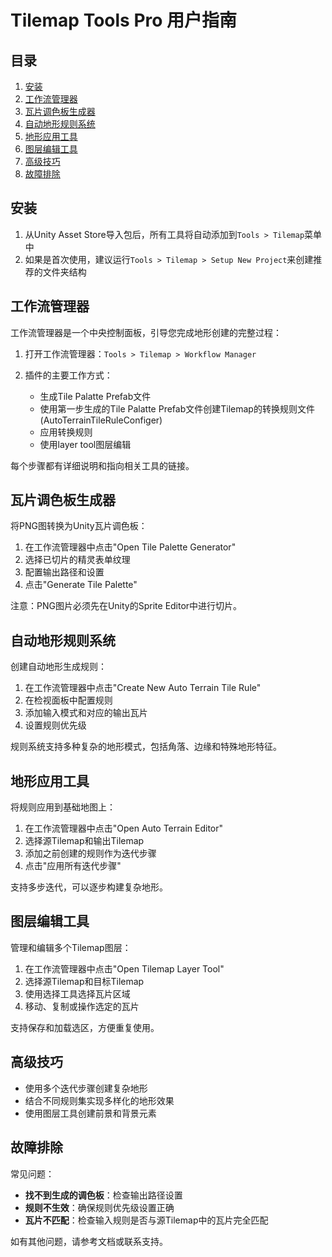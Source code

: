# Tilemap Tools Pro 用户指南

## 目录
1. [安装](#安装)
2. [工作流管理器](#工作流管理器)
3. [瓦片调色板生成器](#瓦片调色板生成器)
4. [自动地形规则系统](#自动地形规则系统)
5. [地形应用工具](#地形应用工具)
6. [图层编辑工具](#图层编辑工具)
7. [高级技巧](#高级技巧)
8. [故障排除](#故障排除)

## 安装

1. 从Unity Asset Store导入包后，所有工具将自动添加到`Tools > Tilemap`菜单中
2. 如果是首次使用，建议运行`Tools > Tilemap > Setup New Project`来创建推荐的文件夹结构

## 工作流管理器

工作流管理器是一个中央控制面板，引导您完成地形创建的完整过程：

1. 打开工作流管理器：`Tools > Tilemap > Workflow Manager`
2. 插件的主要工作方式：

   - 生成Tile Palatte Prefab文件
   - 使用第一步生成的Tile Palatte Prefab文件创建Tilemap的转换规则文件 (AutoTerrainTileRuleConfiger)
   - 应用转换规则
   - 使用layer tool图层编辑

每个步骤都有详细说明和指向相关工具的链接。

## 瓦片调色板生成器

将PNG图转换为Unity瓦片调色板：

1. 在工作流管理器中点击"Open Tile Palette Generator"
2. 选择已切片的精灵表单纹理
3. 配置输出路径和设置
4. 点击"Generate Tile Palette"

注意：PNG图片必须先在Unity的Sprite Editor中进行切片。

## 自动地形规则系统

创建自动地形生成规则：

1. 在工作流管理器中点击"Create New Auto Terrain Tile Rule"
2. 在检视面板中配置规则
3. 添加输入模式和对应的输出瓦片
4. 设置规则优先级

规则系统支持多种复杂的地形模式，包括角落、边缘和特殊地形特征。

## 地形应用工具

将规则应用到基础地图上：

1. 在工作流管理器中点击"Open Auto Terrain Editor"
2. 选择源Tilemap和输出Tilemap
3. 添加之前创建的规则作为迭代步骤
4. 点击"应用所有迭代步骤"

支持多步迭代，可以逐步构建复杂地形。

## 图层编辑工具

管理和编辑多个Tilemap图层：

1. 在工作流管理器中点击"Open Tilemap Layer Tool"
2. 选择源Tilemap和目标Tilemap
3. 使用选择工具选择瓦片区域
4. 移动、复制或操作选定的瓦片

支持保存和加载选区，方便重复使用。

## 高级技巧

- 使用多个迭代步骤创建复杂地形
- 结合不同规则集实现多样化的地形效果
- 使用图层工具创建前景和背景元素

## 故障排除

常见问题：

- **找不到生成的调色板**：检查输出路径设置
- **规则不生效**：确保规则优先级设置正确
- **瓦片不匹配**：检查输入规则是否与源Tilemap中的瓦片完全匹配

如有其他问题，请参考文档或联系支持。